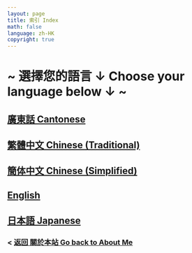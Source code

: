```yaml
---
layout: page
title: 索引 Index
math: false
language: zh-HK
copyright: true
---
```


# ~ 選擇您的語言 ↓ Choose your language below ↓ ~
## [廣東話 Cantonese](https://lolicon.wtf/about/self_intro/cantonese)
## [繁體中文 Chinese (Traditional)](https://lolicon.wtf/about/self_intro/zh-TW)
## [簡体中文 Chinese (Simplified)](https://lolicon.wtf/about/self_intro/zh-CN)
## [English](https://lolicon.wtf/about/self_intro/en)
## [日本語 Japanese](https://lolicon.wtf/about/self_intro/jp)


### < [返回 關於本站 Go back to About Me](https://lolicon.wtf/about)
